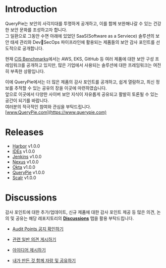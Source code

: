 # Introduction

QueryPie는 보안의 사각지대를 투명하게 공개하고, 이를 함께 보완해나갈 수 있는 건강한 보안 문화를 조성하고자 합니다.  
그 일환으로 그동안 수면 아래에 있었던 SaaS(Software as a Serviece) 솔루션의 보안 태세 관리와 DevSecOps 파이프라인에 활용되는 제품들의 보안 감사 포인트를 선도적으로 공개합니다.  

현재 [CIS Benchmarks](https://downloads.cisecurity.org/#/)에서는 AWS, EKS, GitHub 등 여러 제품에 대한 보안 구성 프레임워크를 공개하고 있지만, 많은 기업에서 사용되는 솔루션에 대한 프레임워크는 여전히 부족한 상황입니다.

이에 QueryPie에서는 더 많은 제품의 감사 포인트를 공개하고, 쉽게 열람하고, 최신 정보를 추적할 수 있는 공유의 장을 이곳에 마련하였습니다.  
앞으로 이곳에서 다양한 사이버 보안 지식이 자유롭게 공유되고 활발히 토론될 수 있는 공간이 되기를 바랍니다.  
여러분의 적극적인 참여와 관심을 부탁드립니다.  
[www.QueryPie.com](https://www.querypie.com)

# Releases 
- [Harbor](https://github.com/querypie/audit-points/tree/main/Harbor) v1.0.0
- [IDEs](https://github.com/querypie/audit-points/tree/main/IDEs) v1.0.0
- [Jenkins](https://github.com/querypie/audit-points/tree/main/Jenkins) v1.0.0
- [Nexus](https://github.com/querypie/audit-points/tree/main/Nexus) v1.0.0
- [Okta](https://github.com/querypie/audit-points/tree/main/Okta) v1.0.0
- [QueryPie](https://github.com/querypie/audit-points/tree/main/QueryPie) v1.0.0
- [Scalr](https://github.com/querypie/audit-points/tree/main/Scalr) v1.0.0


# Discussions
감사 포인트에 대한 추가/업데이트, 신규 제품에 대한 감사 포인트 제공 등 많은 의견, 논의 및 공유는 해당 레포지토리의 [**Discussions**](https://github.com/querypie/audit-points/discussions) 탭을 활용 부탁드립니다. 

- [Audit Points 공지 확인하기](https://github.com/querypie/audit-points/discussions/categories/announcements)  

- [관련 일반 의견 게시하기](https://github.com/querypie/audit-points/discussions/categories/general)

- [아이디어 제시하기](https://github.com/querypie/audit-points/discussions/categories/ideas) 

- [내가 만든 것 함께 자랑 및 공유하기](https://github.com/querypie/audit-points/discussions/categories/show-and-tell)
